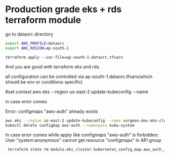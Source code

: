 
# Production grade eks + rds terraform module

go to dataorc directory  
```bash
export AWS_PROFILE=dataorc
export AWS_REGION=ap-south-1
```

```
terraform apply --var-file=ap-south-1.dataorc.tfvars
```

And you are good with terraform eks and rds. 

all configuration can be controlled via ap-south-1.dataorc.tfvars(which should be env or conditions specific)

#set context
aws eks --region us-east-2 update-kubeconfig --name <name of the cluster>

in case error comes 

Error: configmaps "aws-auth" already exists

```bash
aws eks --region us-east-2 update-kubeconfig --name surgeon-dev-eks-cluster
kubectl delete configmap aws-auth --namespace kube-system
```

in case error comes while apply like configmaps "aws-auth" is forbidden: User "system:anonymous" cannot get resource "configmaps" in API group
 
```bash
 terraform state rm module.eks_cluster.kubernetes_config_map.aws_auth_ignore_changes
```
